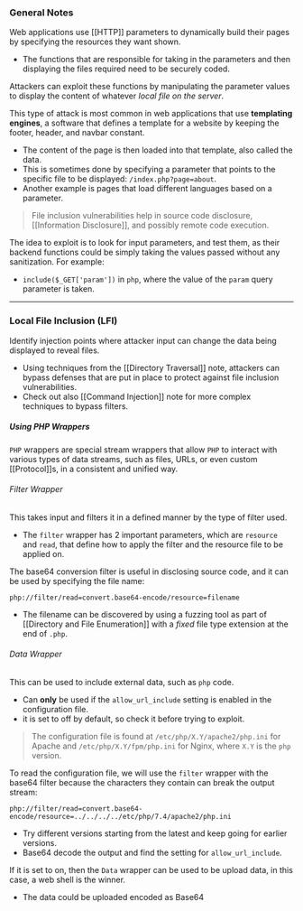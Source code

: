 ### General Notes

Web applications use [[HTTP]] parameters to dynamically build their pages by specifying the resources they want shown.
- The functions that are responsible for taking in the parameters and then displaying the files required need to be securely coded.

Attackers can exploit these functions by manipulating the parameter values to display the content of whatever *local file on the server*. 

This type of attack is most common in web applications that use **templating engines**, a software that defines a template for a website by keeping the footer, header, and navbar constant.
- The content of the page is then loaded into that template, also called the data.
- This is sometimes done by specifying a parameter that points to the specific file to be displayed: `/index.php?page=about`.
- Another example is pages that load different languages based on a parameter.

> File inclusion vulnerabilities help in source code disclosure, [[Information Disclosure]], and possibly remote code execution. 

The idea to exploit is to look for input parameters, and test them, as their backend functions could be simply taking the values passed without any sanitization. For example: 
- `include($_GET['param'])` in `php`, where the value of the `param` query parameter is taken.

---
### Local File Inclusion (LFI)

Identify injection points where attacker input can change the data being displayed to reveal files.
- Using techniques from the [[Directory Traversal]] note, attackers can bypass defenses that are put in place to protect against file inclusion vulnerabilities.
- Check out also [[Command Injection]] note for more complex techniques to bypass filters.

##### Using PHP Wrappers

`PHP` wrappers are special stream wrappers that allow `PHP` to interact with various types of data streams, such as files, URLs, or even custom [[Protocol]]s, in a consistent and unified way.
###### Filter Wrapper

This takes input and filters it in a defined manner by the type of filter used.
- The `filter` wrapper has 2 important parameters, which are `resource` and `read`, that define how to apply the filter and the resource file to be applied on.

The base64 conversion filter is useful in disclosing source code, and it can be used by specifying the file name:
```url
php://filter/read=convert.base64-encode/resource=filename
```
- The filename can be discovered by using a fuzzing tool as part of [[Directory and File Enumeration]] with a *fixed* file type extension at the end of `.php`.

###### Data Wrapper

This can be used to include external data, such as `php` code.
- Can **only** be used if the `allow_url_include` setting is enabled in the configuration file.
- it is set to off by default, so check it before trying to exploit.

> The configuration file is found at `/etc/php/X.Y/apache2/php.ini` for Apache and `/etc/php/X.Y/fpm/php.ini` for Nginx, where `X.Y` is the `php` version.

To read the configuration file, we will use the `filter` wrapper with the base64 filter because the characters they contain can break the output stream:
```url
php://filter/read=convert.base64-encode/resource=../../../../etc/php/7.4/apache2/php.ini
```
- Try different versions starting from the latest and keep going for earlier versions.
- Base64 decode the output and find the setting for `allow_url_include`.

If it is set to on, then the `Data` wrapper can be used to be upload data, in this case, a web shell is the winner.
- The data could be uploaded encoded as Base64